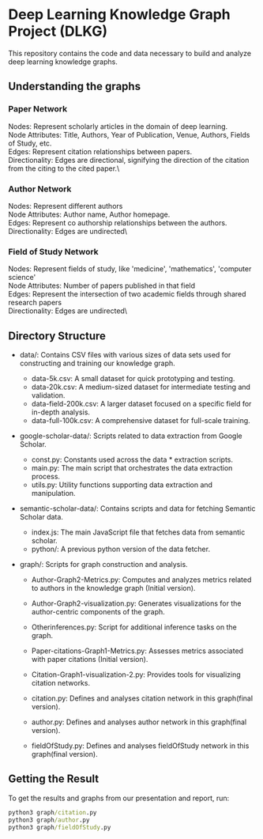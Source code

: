 # Deep Learning Knowledge Graph Project (DLKG)
This repository contains the code and data necessary to build and analyze deep learning knowledge graphs.

## Understanding the graphs
### Paper Network
Nodes: Represent scholarly articles in the domain of deep learning.\
Node Attributes: Title, Authors, Year of Publication, Venue, Authors, Fields of Study, etc.\
Edges: Represent citation relationships between papers.\
Directionality: Edges are directional, signifying the direction of the citation from the citing to the cited paper.\

### Author Network
Nodes: Represent different authors\
Node Attributes: Author name, Author homepage.\
Edges: Represent co authorship relationships between the authors.\
Directionality: Edges are undirected\

### Field of Study Network
Nodes: Represent fields of study, like 'medicine', 'mathematics', 'computer science'\
Node Attributes: Number of papers published in that field\
Edges: Represent the intersection of two academic fields through shared research papers\
Directionality: Edges are undirected\

## Directory Structure
* data/: Contains CSV files with various sizes of data sets used for constructing and training our knowledge graph.
  * data-5k.csv: A small dataset for quick prototyping and testing.
  * data-20k.csv: A medium-sized dataset for intermediate testing and validation.
  * data-field-200k.csv: A larger dataset focused on a specific field for in-depth analysis.
  * data-full-100k.csv: A comprehensive dataset for full-scale training.

* google-scholar-data/: Scripts related to data extraction from Google Scholar.
  * const.py: Constants used across the data * extraction scripts.
  * main.py: The main script that orchestrates the data extraction process.
  * utils.py: Utility functions supporting data extraction and manipulation.

* semantic-scholar-data/: Contains scripts and data for fetching Semantic Scholar data.
  * index.js: The main JavaScript file that fetches data from semantic scholar.
  * python/: A previous python version of the data fetcher.


* graph/: Scripts for graph construction and analysis.
  * Author-Graph2-Metrics.py: Computes and analyzes metrics related to authors in the knowledge graph (Initial version).
  * Author-Graph2-visualization.py: Generates visualizations for the author-centric components of the graph.
  * Otherinferences.py: Script for additional inference tasks on the graph.
  * Paper-citations-Graph1-Metrics.py: Assesses metrics associated with paper citations (Initial version).
  * Citation-Graph1-visualization-2.py: Provides tools for visualizing citation networks.

  * citation.py: Defines and analyses citation network in this graph(final version).
  * author.py: Defines and analyses author network in this graph(final version).
  * fieldOfStudy.py: Defines and analyses fieldOfStudy network in this graph(final version).


## Getting the Result
To get the results and graphs from our presentation and report, run:

```cmd
python3 graph/citation.py
python3 graph/author.py
python3 graph/fieldOfStudy.py
```

